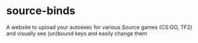 # source-binds
A website to upload your autoexec for various Source games (CS:GO, TF2) and visually see (un)bound keys and easily change them
